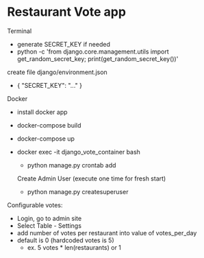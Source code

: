 # Restaurant Vote app

Terminal
 - generate SECRET_KEY if needed 
 - python -c 'from django.core.management.utils import get_random_secret_key; print(get_random_secret_key())'

create file django/environment.json
 - { "SECRET_KEY": "..." }

Docker
 - install docker app
 - docker-compose build
 - docker-compose up
 - docker exec -it django_vote_container bash
   - python manage.py crontab add
   
   Create Admin User (execute one time for fresh start)
   - python manage.py createsuperuser
   

Configurable votes:
 - Login, go to admin site
 - Select Table - Settings
 - add number of votes per restaurant into value of votes_per_day
 - default is 0 (hardcoded votes is 5)
   - ex. 5 votes * len(restaurants) or 1
 
